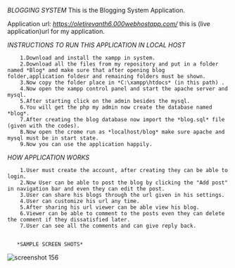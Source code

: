 *BLOGGING SYSTEM*
This is the Blogging System Application.

Application url: *https://oletirevanth6.000webhostapp.com/*  this is (live application)url for my application.

 *INSTRUCTIONS TO RUN THIS APPLICATION IN LOCAL HOST*
      
        1.Download and install the xampp in system.
        2.Download all the files from my repository and put in a folder named *Blog* amd make sure that after opening blog			  folder,application foldesr and remaining folders must be shown.
        3.Now copy the folder place in *C:\xampp\htdocs* (in this path) .
        4.Now open the xampp control panel and start the apache server and mysql.
        5.After starting click on the admin besides the mysql.
        6.You will get the php my admin now create the database named *blog*.
        7.After creating the blog database now import the *blog.sql* file (given with the codes).
        8.Now open the crome run as *localhost/blog* make sure apache and mysql must be in start state.
        9.Now you can use the application happily.
        
 *HOW APPLICATION WORKS*
      
        1.User must create the account, after creating they can be able to login.
        2.Now User can be able to post the blog by clicking the "Add post" in navigation bar and even they can edit the post.
        3.User can share his blogs through the url given in his settings.
        4.User can customize his url any time.
        5.After sharing his url viewer can be able view his blog.
        6.Viewer can be able to comment to the posts even they can delete the comment if they dissatisfied later.
        7.User can see all the comments and can give reply back.
        
        
       *SAMPLE SCREEN SHOTS*
       
![screenshot 156](https://user-images.githubusercontent.com/28429834/48701011-779b4b80-ec13-11e8-8abd-8c208b967dfd.png)




